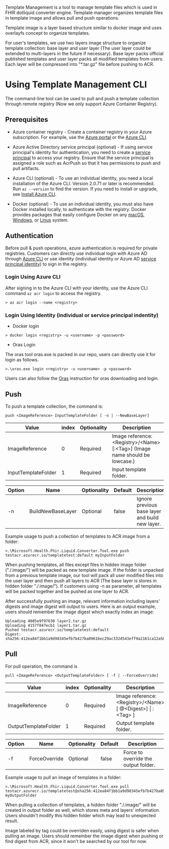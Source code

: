 Template Management is a tool to manage template files which is used in FHIR dotliquid converter engine. Template manager organizes template files in template image and allows pull and push operations. 

Template image is a layer based structure similar to docker image and uses overlayfs concept to organize templates.

For user's templates, we use two layers image structure to organize template collection: base layer and user layer (The user layer could be extended to multi-layers in the future if necessary). Base layer packs official published templates and user layer packs all modified templates from users. Each layer will be compressed into "*.tar.gz" file before pushing to ACR.
# Using Template Management CLI

The command-line tool can be used to pull and push a template collection through remote registry (Now we only support Azure Container Registry). 

## Prerequisites
* Azure container registry - Create a container registry in your Azure subscription. For example, use the [Azure portal](https://docs.microsoft.com/en-us/azure/container-registry/container-registry-get-started-portal) or the [Azure CLI](https://docs.microsoft.com/en-us/azure/container-registry/container-registry-get-started-azure-cli).

* Azure Active Directory service principal (optional) - If using service principal's identity for authentication, you need to create a [service principal](https://docs.microsoft.com/en-us/azure/container-registry/container-registry-auth-service-principal) to access your registry. Ensure that the service principal is assigned a role such as AcrPush so that it has permissions to push and pull artifacts.

* Azure CLI (optional) - To use an individual identity, you need a local installation of the Azure CLI. Version 2.0.71 or later is recommended. Run `az --version` to find the version. If you need to install or upgrade, see [Install Azure CLI](https://docs.microsoft.com/en-us/cli/azure/install-azure-cli).

* Docker (optional) - To use an individual identity, you must also have Docker installed locally, to authenticate with the registry. Docker provides packages that easily configure Docker on any [macOS](https://docs.docker.com/docker-for-mac/), [Windows](https://docs.docker.com/docker-for-windows/), or [Linux](https://docs.docker.com/engine/install/) system.
## Authentication

Before pull & push operations, azure authentication is required for private registries. Customers can directly use individual login with Azure AD through [Azure CLI](https://docs.microsoft.com/en-us/cli/azure/authenticate-azure-cli) or use identity (individual identity or Azure AD [service principal identity](https://docs.microsoft.com/en-us/azure/container-registry/container-registry-auth-service-principal)) to sign in the registry. 

### Login Using Azure CLI

After signing in to the Azure CLI with your identity, use the Azure CLI command `az acr login` to access the registry.
```
> az acr login --name <registry>
```

### Login Using Identity (individual or service principal indentity)

* Docker login

```
> docker login <registry> -u <username> -p <password>
```
* Oras Login

The oras tool oras.exe is packed in our repo, users can directly use it for login as follows.

```
>.\oras.exe login <registry> -u <username> -p <password>
```
Users can also follow the [Oras](https://github.com/deislabs/oras) instruction for oras downloading and login.

## Push
To push a template collection, the command is: 

```
push <ImageReference> InputTemplateFolder [ -n | --NewBaseLayer]
```
| Value | index |Optionality |  Description |
| ----- | ----- | ----- |----- |
| ImageReference |0| Required |  Image reference: \<Registry>\/\<Name> \[:\<Tag>]  (Image name should be lowcase.)|
|InputTemplateFolder | 1 |Required |Input template folder. |

| Option | Name | Optionality | Default | Description |
| ----- | ----- | ----- |----- |----- |
| -n | BuildNewBaseLayer | Optional | false | Ignore previous base layer and build new layer. |

Example usage to push a collection of templates to ACR image from a folder:

```
>.\Microsoft.Health.Fhir.Liquid.Converter.Tool.exe push testacr.azurecr.io/templatetest:default myInputFolder
```

When pushing templates, all files except files in hidden image folder ("./.image/") will be packed as new template image. If the folder is unpacked from a previous template image, our tool will pack all user modified files into the user layer and then push all layers to ACR (The base layer is stores in hidden folder "./.image/"). If customers using -n as parameter, all templates will be packed together and be pushed as one layer to ACR.

After successfully pushing an image, relevant information including layers' digests and image digest will output to users. Here is an output example, users should remember the image digest which exactly index an image:

```
Uploading 4085e9f97630 layer2.tar.gz
Uploading 4157f847ecb1 layer1.tar.gz
Pushed testacr.azurecr.io/templatetest:default
Digest: sha256:412ea84f1bb1a9d98345efb7b427ba89616ec29ac332d543eff9a2161ca12a58
```

## Pull 
For pull operation, the command is 

```
pull <ImageReference> <OutputTemplateFolder> [ -f | --ForceOverride]
```

| Value | index |Optionality |  Description |
| ----- | ----- | ----- |----- |
| ImageReference |0| Required |  Image reference: \<Registry>\/\<Name>\[ @\<Digest>] \| :\<Tag> \] |
|OutputTemplateFolder | 1 |Required | Output template folder. |

| Option | Name | Optionality | Default | Description |
| ----- | ----- | ----- |----- |----- |
| -f | ForceOverride | Optional | false | Force to override the output folder. |

Example usage to pull an image of templates in a folder:

```
>.\Microsoft.Health.Fhir.Liquid.Converter.Tool.exe pull testacr.azurecr.io/templatetest@sha256:412ea84f1bb1a9d98345efb7b427ba89616ec29ac332d543eff9a2161ca12a58 myOutputFolder
```

When pulling a collection of templates, a hidden folder "./.image/" will be created in output folder as well, which stores meta and layers' information. Users shouldn't modify this hidden folder which may lead to unexpected result.

Image labeled by tag could be overriden easily, using digest is safer when pulling an image. Users should remember the image digest when pushing or find digest from ACR, since it won't be searched by our tool for now.   

